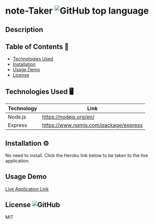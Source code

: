# note-Taker ![GitHub top language](https://img.shields.io/github/languages/top/Dkallen117/readMe-Generator)

## Description 




## Table of Contents 📖

- [Technologies Used](#technologies-used-%EF%B8%8F)
- [Installation](#installation-%EF%B8%8F)
- [Usage Demo](#usage-demo)
- [License](#license-)

## Technologies Used 🖥️

| Technology  | Link                                   |
| ----------- | -------------------------------------- |
| Node.js     | https://nodejs.org/en/                 |
| Express     | https://www.npmjs.com/package/express  |

## Installation ⚙️

No need to install. Click the Heroku link below to be taken to the live application.

## Usage Demo

[Live Application Link](https://rocky-fjord-24025.herokuapp.com/)

## License ![GitHub](https://img.shields.io/github/license/smcheah/README-generator)

MIT
